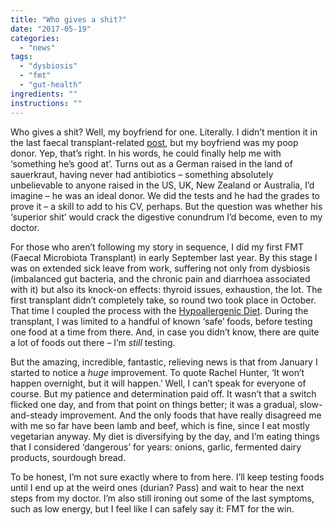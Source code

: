 ```yaml
---
title: "Who gives a shit?"
date: "2017-05-19"
categories: 
  - "news"
tags: 
  - "dysbiosis"
  - "fmt"
  - "gut-health"
ingredients: ""
instructions: ""
---
```

Who gives a shit? Well, my boyfriend for one. Literally. I didn’t mention it in the last faecal transplant-related [post](http://cookingwithnothing.com/im-down-with-fmt/), but my boyfriend was my poop donor. Yep, that’s right. In his words, he could finally help me with ‘something he’s good at’. Turns out as a German raised in the land of sauerkraut, having never had antibiotics – something absolutely unbelievable to anyone raised in the US, UK, New Zealand or Australia, I’d imagine – he was an ideal donor. We did the tests and he had the grades to prove it – a skill to add to his CV, perhaps. But the question was whether his ‘superior shit’ would crack the digestive conundrum I’d become, even to my doctor.

For those who aren’t following my story in sequence, I did my first FMT (Faecal Microbiota Transplant) in early September last year. By this stage I was on extended sick leave from work, suffering not only from dysbiosis (imbalanced gut bacteria, and the chronic pain and diarrhoea associated with it) but also its knock-on effects: thyroid issues, exhaustion, the lot. The first transplant didn’t completely take, so round two took place in October. That time I coupled the process with the [Hypoallergenic Diet](http://t.umblr.com/redirect?z=http%3A%2F%2Fhypoallergenicdiet.com%2F&t=ZGNkZDg3YjMzM2JhOTFmM2EwY2VlOWUzNTYwZWUzYzQ1M2RlNGJkNCxrelhOVTREcQ%3D%3D&b=t%3AVOYglxJ9sBHW8BFVroDfxQ&p=http%3A%2F%2Fcookingwithnothing.com%2Fpost%2F160840873436%2Fwho-gives-a-shit&m=1). During the transplant, I was limited to a handful of known ‘safe’ foods, before testing one food at a time from there. And, in case you didn’t know, there are quite a lot of foods out there – I’m _still_ testing.

But the amazing, incredible, fantastic, relieving news is that from January I started to notice a _huge_ improvement. To quote Rachel Hunter, ‘It won’t happen overnight, but it will happen.’ Well, I can’t speak for everyone of course. But my patience and determination paid off. It wasn’t that a switch flicked one day, and from that point on things better; it was a gradual, slow-and-steady improvement. And the only foods that have really disagreed me with me so far have been lamb and beef, which is fine, since I eat mostly vegetarian anyway. My diet is diversifying by the day, and I’m eating things that I considered ‘dangerous’ for years: onions, garlic, fermented dairy products, sourdough bread.

To be honest, I’m not sure exactly where to from here. I’ll keep testing foods until I end up at the weird ones (durian? Pass) and wait to hear the next steps from my doctor. I’m also still ironing out some of the last symptoms, such as low energy, but I feel like I can safely say it: FMT for the win.
